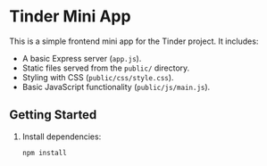 # Tinder Mini App

This is a simple frontend mini app for the Tinder project. It includes:

- A basic Express server (`app.js`).
- Static files served from the `public/` directory.
- Styling with CSS (`public/css/style.css`).
- Basic JavaScript functionality (`public/js/main.js`).

## Getting Started

1. Install dependencies:
   ```bash
   npm install